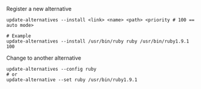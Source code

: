 Register a new alternative

```
update-alternatives --install <link> <name> <path> <priority # 100 == auto mode>

# Example
update-alternatives --install /usr/bin/ruby ruby /usr/bin/ruby1.9.1 100
```

Change to another alternative

```
update-alternatives --config ruby
# or
update-alternative --set ruby /usr/bin/ruby1.9.1
```

